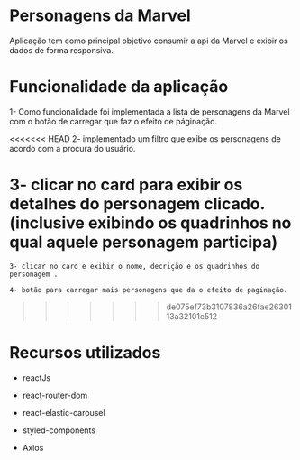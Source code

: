 # Personagens da Marvel

Aplicação tem como principal objetivo consumir a api da Marvel e exibir os dados de forma responsiva.

# Funcionalidade da aplicação

1- Como funcionalidade foi implementada a lista de personagens da Marvel com o botão de carregar que faz
o efeito de páginação.

<<<<<<< HEAD
2- implementado um filtro que exibe os personagens de acordo com a procura do usuário.

3- clicar no card para exibir os detalhes do personagem clicado. (inclusive exibindo os quadrinhos no qual aquele personagem participa)
=======
    3- clicar no card e exibir o nome, decrição e os quadrinhos do personagem .
    
    4- botão para carregar mais personagens que da o efeito de paginação.
>>>>>>> de075ef73b3107836a26fae2630113a32101c512

# Recursos utilizados

- reactJs

- react-router-dom

- react-elastic-carousel

- styled-components

- Axios

